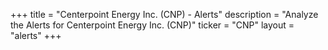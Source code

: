 +++
title = "Centerpoint Energy Inc. (CNP) - Alerts"
description = "Analyze the Alerts for Centerpoint Energy Inc. (CNP)"
ticker = "CNP"
layout = "alerts"
+++


